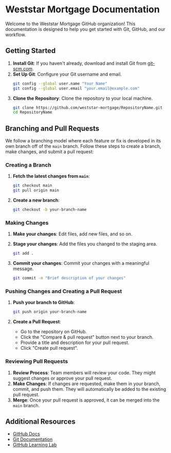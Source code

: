 # Weststar Mortgage Documentation

Welcome to the Weststar Mortgage GitHub organization! This documentation is designed to help you get started with Git, GitHub, and our workflow. 

## Getting Started

1. **Install Git**: If you haven't already, download and install Git from [git-scm.com](https://git-scm.com/).
2. **Set Up Git**: Configure your Git username and email.
    ```sh
    git config --global user.name "Your Name"
    git config --global user.email "your.email@example.com"
    ```
3. **Clone the Repository**: Clone the repository to your local machine.
    ```sh
    git clone https://github.com/weststar-mortgage/RepositoryName.git
    cd RepositoryName
    ```

## Branching and Pull Requests

We follow a branching model where each feature or fix is developed in its own branch off of the `main` branch. Follow these steps to create a branch, make changes, and submit a pull request:

### Creating a Branch

1. **Fetch the latest changes from `main`**:
    ```sh
    git checkout main
    git pull origin main
    ```

2. **Create a new branch**:
    ```sh
    git checkout -b your-branch-name
    ```

### Making Changes

1. **Make your changes**: Edit files, add new files, and so on.
2. **Stage your changes**: Add the files you changed to the staging area.
    ```sh
    git add .
    ```

3. **Commit your changes**: Commit your changes with a meaningful message.
    ```sh
    git commit -m "Brief description of your changes"
    ```

### Pushing Changes and Creating a Pull Request

1. **Push your branch to GitHub**:
    ```sh
    git push origin your-branch-name
    ```

2. **Create a Pull Request**:
    - Go to the repository on GitHub.
    - Click the "Compare & pull request" button next to your branch.
    - Provide a title and description for your pull request.
    - Click "Create pull request".

### Reviewing Pull Requests

1. **Review Process**: Team members will review your code. They might suggest changes or approve your pull request.
2. **Make Changes**: If changes are requested, make them in your branch, commit, and push them. They will automatically be added to the existing pull request.
3. **Merge**: Once your pull request is approved, it can be merged into the `main` branch.

## Additional Resources

- [GitHub Docs](https://docs.github.com/en)
- [Git Documentation](https://git-scm.com/doc)
- [GitHub Learning Lab](https://lab.github.com/)
